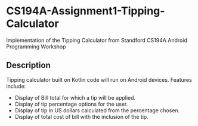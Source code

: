 # CS194A-Assignment1-Tipping-Calculator
Implementation of the Tipping Calculator from Standford CS194A Android Programming Workshop 

## Description
Tipping calculator built on Kotlin code will run on Android devices. Features include:
* Display of Bill total for which a tip will be applied.
* Display of tip percentage options for the user.
* Display of tip in US dollars calculated from the percentage chosen.
* Display of total cost of bill with the inclusion of the tip.
